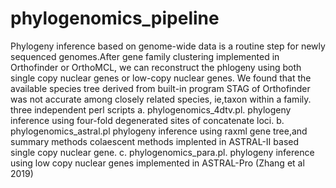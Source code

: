# phylogenomics_pipeline
Phylogeny inference based on genome-wide data is a routine step for newly sequenced genomes.After gene family clustering implemented in Orthofinder or OrthoMCL, we can reconstruct the phlogeny using both single copy nuclear genes or low-copy nuclear genes. We found that the available species tree derived from built-in program STAG of Orthofinder was not accurate among closely related species, ie,taxon within a family. three independent perl scripts 
a. phylogenomics_4dtv.pl. phylogeny inference using four-fold degenerated sites of concatenate loci.
b. phylogenomics_astral.pl phylogeny inference using raxml gene tree,and summary methods colaescent methods implented in ASTRAL-II based single copy nuclear gene.
c. phylogenomics_para.pl. phylogeny inference using low copy nuclear genes implemented in ASTRAL-Pro (Zhang et al 2019) 
